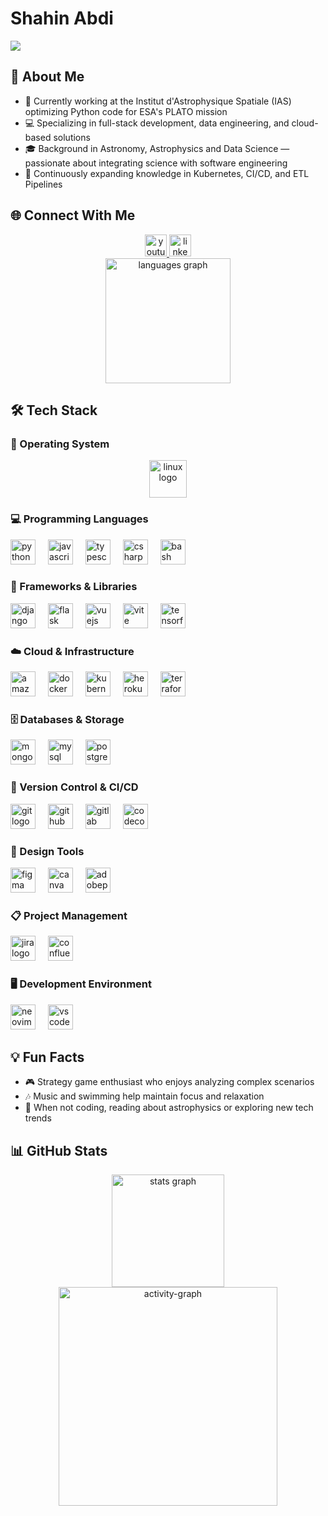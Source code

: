 # Shahin Abdi

[![](https://visitcount.itsvg.in/api?id=shahinabdi&icon=6&color=9)](https://visitcount.itsvg.in)

## 💫 About Me

- 🔭 Currently working at the Institut d'Astrophysique Spatiale (IAS) optimizing Python code for ESA's PLATO mission
- 💻 Specializing in full-stack development, data engineering, and cloud-based solutions
- 🎓 Background in Astronomy, Astrophysics and Data Science — passionate about integrating science with software engineering
- 🌱 Continuously expanding knowledge in Kubernetes, CI/CD, and ETL Pipelines

## 🌐 Connect With Me

<div align="center">
  <a href="https://www.youtube.com/shahinabdi" target="_blank">
    <img src="https://img.shields.io/static/v1?message=Youtube&logo=youtube&label=&color=FF0000&logoColor=white&labelColor=&style=for-the-badge" height="35" alt="youtube logo" />
  </a>
  <a href="https://www.linkedin.com/in/shahinabdi" target="_blank">
    <img src="https://img.shields.io/static/v1?message=LinkedIn&logo=linkedin&label=&color=0077B5&logoColor=white&labelColor=&style=for-the-badge" height="35" alt="linkedin logo" />
  </a>
</div>

<div align="center">
  <img src="https://github-readme-stats.vercel.app/api/top-langs?username=shahinabdi&locale=en&hide_title=false&layout=compact&card_width=320&langs_count=8&theme=gruvbox&hide_border=false" height="200" alt="languages graph" />
</div>

## 🛠️ Tech Stack

### 🐧 Operating System
<div align="center">
  <img src="https://skillicons.dev/icons?i=linux" height="60" alt="linux logo" />
</div>

### 💻 Programming Languages
<div align="left">
  <img src="https://cdn.jsdelivr.net/gh/devicons/devicon/icons/python/python-original.svg" height="40" alt="python logo" />
  <img width="12" />
  <img src="https://cdn.jsdelivr.net/gh/devicons/devicon/icons/javascript/javascript-original.svg" height="40" alt="javascript logo" />
  <img width="12" />
  <img src="https://cdn.jsdelivr.net/gh/devicons/devicon/icons/typescript/typescript-original.svg" height="40" alt="typescript logo" />
  <img width="12" />
  <img src="https://cdn.jsdelivr.net/gh/devicons/devicon/icons/csharp/csharp-original.svg" height="40" alt="csharp logo" />
  <img width="12" />
  <img src="https://cdn.simpleicons.org/gnubash/4EAA25" height="40" alt="bash logo" />
</div>

### 🧩 Frameworks & Libraries
<div align="left">
  <img src="https://skillicons.dev/icons?i=django" height="40" alt="django logo" />
  <img width="12" />
  <img src="https://skillicons.dev/icons?i=flask" height="40" alt="flask logo" />
  <img width="12" />
  <img src="https://skillicons.dev/icons?i=vue" height="40" alt="vuejs logo" />
  <img width="12" />
  <img src="https://skillicons.dev/icons?i=vite" height="40" alt="vite logo" />
  <img width="12" />
  <img src="https://skillicons.dev/icons?i=tensorflow" height="40" alt="tensorflow logo" />
</div>

### ☁️ Cloud & Infrastructure
<div align="left">
  <img src="https://skillicons.dev/icons?i=aws" height="40" alt="amazonwebservices logo" />
  <img width="12" />
  <img src="https://cdn.simpleicons.org/docker/2496ED" height="40" alt="docker logo" />
  <img width="12" />
  <img src="https://skillicons.dev/icons?i=kubernetes" height="40" alt="kubernetes logo" />
  <img width="12" />
  <img src="https://skillicons.dev/icons?i=heroku" height="40" alt="heroku logo" />
  <img width="12" />
  <img src="https://cdn.simpleicons.org/terraform/7B42BC" height="40" alt="terraform logo" />
</div>

### 🗄️ Databases & Storage
<div align="left">
  <img src="https://skillicons.dev/icons?i=mongodb" height="40" alt="mongodb logo" />
  <img width="12" />
  <img src="https://skillicons.dev/icons?i=mysql" height="40" alt="mysql logo" />
  <img width="12" />
  <img src="https://skillicons.dev/icons?i=postgres" height="40" alt="postgresql logo" />
</div>

### 🔄 Version Control & CI/CD
<div align="left">
  <img src="https://skillicons.dev/icons?i=git" height="40" alt="git logo" />
  <img width="12" />
  <img src="https://skillicons.dev/icons?i=github" height="40" alt="github logo" />
  <img width="12" />
  <img src="https://skillicons.dev/icons?i=gitlab" height="40" alt="gitlab logo" />
  <img width="12" />
  <img src="https://cdn.simpleicons.org/codecov/F01F7A" height="40" alt="codecov logo" />
</div>

### 🎨 Design Tools
<div align="left">
  <img src="https://skillicons.dev/icons?i=figma" height="40" alt="figma logo" />
  <img width="12" />
  <img src="https://cdn.simpleicons.org/canva/00C4CC" height="40" alt="canva logo" />
  <img width="12" />
  <img src="https://skillicons.dev/icons?i=ps" height="40" alt="adobephotoshop logo" />
</div>

### 📋 Project Management
<div align="left">
  <img src="https://cdn.simpleicons.org/jira/0052CC" height="40" alt="jira logo" />
  <img width="12" />
  <img src="https://cdn.jsdelivr.net/gh/devicons/devicon/icons/confluence/confluence-original.svg" height="40" alt="confluence logo" />
</div>

### 🖥️ Development Environment
<div align="left">
  <img src="https://skillicons.dev/icons?i=neovim" height="40" alt="neovim logo" />
  <img width="12" />
  <img src="https://skillicons.dev/icons?i=vscode" height="40" alt="vscode logo" />
</div>

## 💡 Fun Facts

- 🎮 Strategy game enthusiast who enjoys analyzing complex scenarios
- 🎶 Music and swimming help maintain focus and relaxation
- 📖 When not coding, reading about astrophysics or exploring new tech trends

## 📊 GitHub Stats

<div align="center">
  <img src="https://github-readme-stats.vercel.app/api?username=shahinabdi&hide_title=false&hide_rank=false&show_icons=true&include_all_commits=true&count_private=true&disable_animations=false&theme=gruvbox&locale=en&hide_border=false" height="180" alt="stats graph" />
</div>

<div align="center">
  <img src="https://github-readme-activity-graph.vercel.app/graph?username=shahinabdi&radius=15&theme=gruvbox&area=true" height="350" alt="activity-graph" />
</div>
